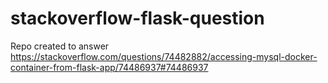# stackoverflow-flask-question
Repo created to answer https://stackoverflow.com/questions/74482882/accessing-mysql-docker-container-from-flask-app/74486937#74486937
